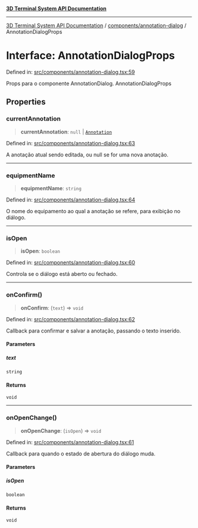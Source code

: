 [**3D Terminal System API Documentation**](../../../README.md)

***

[3D Terminal System API Documentation](../../../README.md) / [components/annotation-dialog](../README.md) / AnnotationDialogProps

# Interface: AnnotationDialogProps

Defined in: [src/components/annotation-dialog.tsx:59](https://github.com/Dicommunitas/ThreeJS_Terminal_3D/blob/1e74b7c848780edcc8caac62c0023b31b5be34f5/src/components/annotation-dialog.tsx#L59)

Props para o componente AnnotationDialog.
 AnnotationDialogProps

## Properties

### currentAnnotation

> **currentAnnotation**: `null` \| [`Annotation`](../../../lib/types/interfaces/Annotation.md)

Defined in: [src/components/annotation-dialog.tsx:63](https://github.com/Dicommunitas/ThreeJS_Terminal_3D/blob/1e74b7c848780edcc8caac62c0023b31b5be34f5/src/components/annotation-dialog.tsx#L63)

A anotação atual sendo editada, ou null se for uma nova anotação.

***

### equipmentName

> **equipmentName**: `string`

Defined in: [src/components/annotation-dialog.tsx:64](https://github.com/Dicommunitas/ThreeJS_Terminal_3D/blob/1e74b7c848780edcc8caac62c0023b31b5be34f5/src/components/annotation-dialog.tsx#L64)

O nome do equipamento ao qual a anotação se refere, para exibição no diálogo.

***

### isOpen

> **isOpen**: `boolean`

Defined in: [src/components/annotation-dialog.tsx:60](https://github.com/Dicommunitas/ThreeJS_Terminal_3D/blob/1e74b7c848780edcc8caac62c0023b31b5be34f5/src/components/annotation-dialog.tsx#L60)

Controla se o diálogo está aberto ou fechado.

***

### onConfirm()

> **onConfirm**: (`text`) => `void`

Defined in: [src/components/annotation-dialog.tsx:62](https://github.com/Dicommunitas/ThreeJS_Terminal_3D/blob/1e74b7c848780edcc8caac62c0023b31b5be34f5/src/components/annotation-dialog.tsx#L62)

Callback para confirmar e salvar a anotação, passando o texto inserido.

#### Parameters

##### text

`string`

#### Returns

`void`

***

### onOpenChange()

> **onOpenChange**: (`isOpen`) => `void`

Defined in: [src/components/annotation-dialog.tsx:61](https://github.com/Dicommunitas/ThreeJS_Terminal_3D/blob/1e74b7c848780edcc8caac62c0023b31b5be34f5/src/components/annotation-dialog.tsx#L61)

Callback para quando o estado de abertura do diálogo muda.

#### Parameters

##### isOpen

`boolean`

#### Returns

`void`
